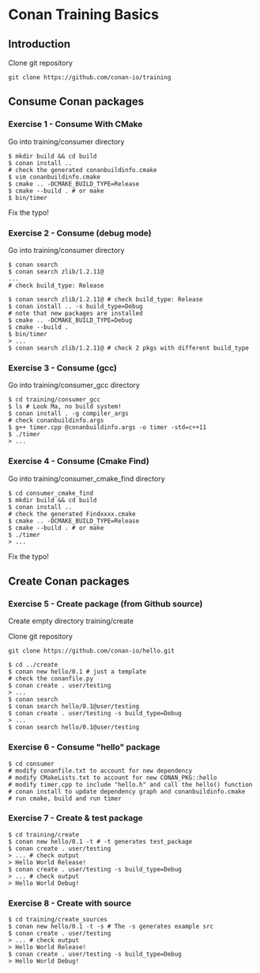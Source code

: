 # Conan Training Basics

## Introduction

Clone git repository

```
git clone https://github.com/conan-io/training
```

## Consume Conan packages

### Exercise 1 - Consume With CMake

Go into training/consumer directory

```
$ mkdir build && cd build
$ conan install ..
# check the generated conanbuildinfo.cmake
$ vim conanbuildinfo.cmake
$ cmake .. -DCMAKE_BUILD_TYPE=Release
$ cmake --build . # or make
$ bin/timer
```

Fix the typo!


### Exercise 2 - Consume (debug mode)

Go into training/consumer directory

```
$ conan search
$ conan search zlib/1.2.11@
...
# check build_type: Release
```

```
$ conan search zlib/1.2.11@ # check build_type: Release
$ conan install .. -s build_type=Debug
# note that new packages are installed
$ cmake .. -DCMAKE_BUILD_TYPE=Debug
$ cmake --build .
$ bin/timer
> ... 
$ conan search zlib/1.2.11@ # check 2 pkgs with different build_type
```


### Exercise 3 - Consume (gcc)

Go into training/consumer_gcc directory

```
$ cd training/consumer_gcc
$ ls # Look Ma, no build system!
$ conan install . -g compiler_args
# check conanbuildinfo.args
$ g++ timer.cpp @conanbuildinfo.args -o timer -std=c++11
$ ./timer
> ...
```

### Exercise 4 - Consume (Cmake Find)

Go into training/consumer_cmake_find directory

```
$ cd consumer_cmake_find
$ mkdir build && cd build
$ conan install ..
# check the generated Findxxxx.cmake
$ cmake .. -DCMAKE_BUILD_TYPE=Release
$ cmake --build . # or make
$ ./timer
> ...
```

Fix the typo!

## Create Conan packages

### Exercise 5 - Create package (from Github source)

Create empty directory 	training/create

Clone git repository

```
git clone https://github.com/conan-io/hello.git
```

```
$ cd ../create
$ conan new hello/0.1 # just a template
# check the conanfile.py
$ conan create . user/testing
> ...
$ conan search
$ conan search hello/0.1@user/testing
$ conan create . user/testing -s build_type=Debug
> ...
$ conan search hello/0.1@user/testing
```

### Exercise 6 - Consume "hello" package

```
$ cd consumer
# modify conanfile.txt to account for new dependency
# modify CMakeLists.txt to account for new CONAN_PKG::hello
# modify timer.cpp to include "hello.h" and call the hello() function
# conan install to update dependency graph and conanbuildinfo.cmake
# run cmake, build and run timer
```

### Exercise 7 - Create & test package

```
$ cd training/create
$ conan new hello/0.1 -t # -t generates test_package
$ conan create . user/testing
> ... # check output
> Hello World Release!
$ conan create . user/testing -s build_type=Debug
> ... # check output
> Hello World Debug!
```

### Exercise 8 - Create with source

```
$ cd training/create_sources
$ conan new hello/0.1 -t -s # The -s generates example src
$ conan create . user/testing
> ... # check output
> Hello World Release!
$ conan create . user/testing -s build_type=Debug
> Hello World Debug!
```

